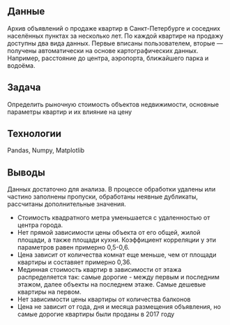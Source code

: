 ## Данные
Архив объявлений о продаже квартир в Санкт-Петербурге и соседних населённых пунктах за несколько лет. По каждой квартире на продажу доступны два вида данных. Первые вписаны пользователем, вторые — получены автоматически на основе картографических данных. Например, расстояние до центра, аэропорта, ближайшего парка и водоёма.
## Задача
Определить рыночную стоимость объектов недвижимости, основные параметры квартир и их влияние на цену
## Технологии
Pandas, Numpy, Matplotlib
## Выводы

Данных достаточно для анализа. В процессе обработки удалены или частино заполнены пропуски, обработаны неявные дубликаты, рассчитаны дополнительные значения.

- Стоимость квадратного метра уменьшается с удаленностью от центра города. 
- Нет прямой зависимости цены объекта от его общей, жилой площади, а также площади кухни. Коэффициент корреляции у эти параметров равен примерно 0,5-0,6. 
- Цена зависит от количества комнат еще меньше, чем от площади квартиры и составяет примерно 0,36.
- Мединная стоимость квартир в зависимости от этажа распределяется так: самые дорогие -  между первым и последним этажом, далее объекты на последнем этаже. Самые дешевые квартиры на первом.
- Нет зависимости цены квартиры от количества балконов
- Цена не зависит от года, дня и месяца размещения объявления, но самые дорогие квартиры были проданы в 2017 году


